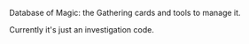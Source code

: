 Database of Magic: the Gathering cards and tools to manage it.

Currently it's just an investigation code.
